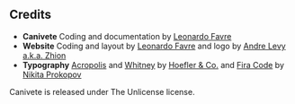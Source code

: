 ## Credits

* **Canivete** Coding and documentation by [Leonardo&nbsp;Favre](http://leofavre.com/)
* **Website** Coding and layout by [Leonardo&nbsp;Favre](http://leofavre.com/) and logo by [Andre&nbsp;Levy a.k.a.&nbsp;Zhion](http://www.zhion.com.br)
* **Typography** [Acropolis](https://www.typography.com/fonts/acropolis/overview/) and [Whitney](https://www.typography.com/fonts/whitney/overview/) by [Hoefler&nbsp;&amp;&nbsp;Co.](https://www.typography.com/) and [Fira&nbsp;Code](https://github.com/tonsky/FiraCode) by [Nikita&nbsp;Prokopov](https://github.com/tonsky/)

Canivete is released under The Unlicense license.